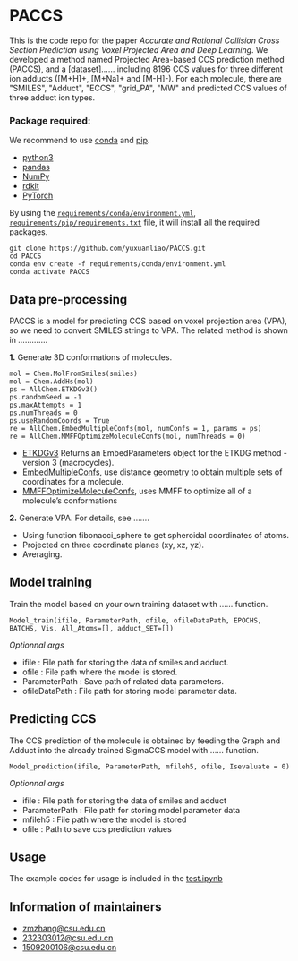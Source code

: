 # PACCS

This is the code repo for the paper *Accurate and Rational Collision Cross Section Prediction using Voxel Projected Area and Deep Learning*.  We developed a method named Projected Area-based CCS prediction method (PACCS), and a [dataset]…… including 8196 CCS values for three different ion adducts ([M+H]+, [M+Na]+ and [M-H]-). For each molecule, there are "SMILES", "Adduct", "ECCS", "grid_PA", "MW" and predicted CCS values of three adduct ion types. 

### Package required: 
We recommend to use [conda](https://conda.io/docs/user-guide/install/download.html) and [pip](https://pypi.org/project/pip/).
- [python3](https://www.python.org/)
- [pandas](https://pandas.pydata.org/)
- [NumPy](https://numpy.org/)
- [rdkit](https://rdkit.org/)
- [PyTorch](https://pytorch.org/)

By using the [`requirements/conda/environment.yml`](requirements/conda/environment.yml), [`requirements/pip/requirements.txt`](requirements/pip/requirements.txt) file, it will install all the required packages.

    git clone https://github.com/yuxuanliao/PACCS.git
    cd PACCS
    conda env create -f requirements/conda/environment.yml
    conda activate PACCS

## Data pre-processing
PACCS is a model for predicting CCS based on voxel projection area (VPA), so we need to convert SMILES strings to VPA. The related method is shown in ………….          

**1.** Generate 3D conformations of molecules. 

    mol = Chem.MolFromSmiles(smiles)
    mol = Chem.AddHs(mol)
    ps = AllChem.ETKDGv3()
    ps.randomSeed = -1
    ps.maxAttempts = 1
    ps.numThreads = 0
    ps.useRandomCoords = True
    re = AllChem.EmbedMultipleConfs(mol, numConfs = 1, params = ps)
    re = AllChem.MMFFOptimizeMoleculeConfs(mol, numThreads = 0)
- [ETKDGv3](https://www.rdkit.org/docs/source/rdkit.Chem.rdDistGeom.html?highlight=etkdgv3#rdkit.Chem.rdDistGeom.ETKDGv3) Returns an EmbedParameters object for the ETKDG method - version 3 (macrocycles).
- [EmbedMultipleConfs](https://www.rdkit.org/docs/source/rdkit.Chem.rdDistGeom.html?highlight=embedmultipleconfs#rdkit.Chem.rdDistGeom.EmbedMultipleConfs), use distance geometry to obtain multiple sets of coordinates for a molecule.
- [MMFFOptimizeMoleculeConfs](https://www.rdkit.org/docs/source/rdkit.Chem.rdForceFieldHelpers.html?highlight=mmffoptimizemoleculeconfs#rdkit.Chem.rdForceFieldHelpers.MMFFOptimizeMoleculeConfs), uses MMFF to optimize all of a molecule’s conformations

**2.** Generate VPA. For details, see …….    
- Using function fibonacci_sphere to get spheroidal coordinates of atoms.
- Projected on three coordinate planes (xy, xz, yz).
- Averaging.

## Model training
Train the model based on your own training dataset with …… function.

    Model_train(ifile, ParameterPath, ofile, ofileDataPath, EPOCHS, BATCHS, Vis, All_Atoms=[], adduct_SET=[])

*Optionnal args*
- ifile : File path for storing the data of smiles and adduct.
- ofile : File path where the model is stored.
- ParameterPath : Save path of related data parameters.
- ofileDataPath : File path for storing model parameter data.

## Predicting CCS
The CCS prediction of the molecule is obtained by feeding the Graph and Adduct into the already trained SigmaCCS model with …… function.

    Model_prediction(ifile, ParameterPath, mfileh5, ofile, Isevaluate = 0)

*Optionnal args*
- ifile : File path for storing the data of smiles and adduct
- ParameterPath : File path for storing model parameter data
- mfileh5 : File path where the model is stored
- ofile : Path to save ccs prediction values

## Usage
The example codes for usage is included in the [test.ipynb](test.ipynb)

## Information of maintainers
- zmzhang@csu.edu.cn
- 232303012@csu.edu.cn
- 1509200106@csu.edu.cn
